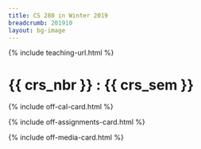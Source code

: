 ```yaml
---
title: CS 280 in Winter 2019
breadcrumb: 201910
layout: bg-image
---
```

{% include teaching-url.html %}

# {{ crs_nbr }} : {{ crs_sem }}

{% include off-cal-card.html %}

{% include off-assignments-card.html %}

{% include off-media-card.html %}
